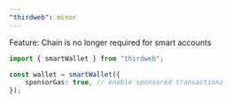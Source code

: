 ```yaml
---
"thirdweb": minor
---
```


Feature: Chain is no longer required for smart accounts

```ts
import { smartWallet } from "thirdweb";

const wallet = smartWallet({
    sponsorGas: true, // enable sponsored transactions
});
```
